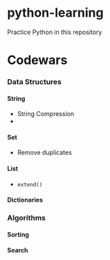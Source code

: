 # python-learning
Practice Python in this repository

# Codewars
### Data Structures
#### String
- String Compression
- 
#### Set
- Remove duplicates


#### List
- `extend()`
#### Dictionaries

### Algorithms
#### Sorting
#### Search
